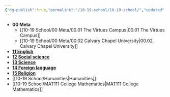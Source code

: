 ```yaml
---
{"dg-publish":true,"permalink":"/10-19-school/10-19-school/","updated":"2024-02-14"}
---
```



- **00 Meta**
	- [[10-19 School/00 Meta/00.01 The Virtues Campus\|00.01 The Virtues Campus]]
	- [[10-19 School/00 Meta/00.02 Calvary Chapel University\|00.02 Calvary Chapel University]]
- **[11 English](./11%20English/11%20English.md)**
- **[12 Social science](./12%20Social%20science/12%20Social%20science.md)**
- **[13 Science](./13%20Science/13%20Science.md)**
- **[14 Foreign language](./14%20Foreign%20language/14%20Foreign%20language.md)**
- **[15 Religion](./15%20Religion/15%20Religion.md)**
- [[10-19 School/Humanities\|Humanities]]
- [[10-19 School/MAT111 College Mathematics\|MAT111 College Mathematics]]

